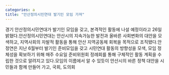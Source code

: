 ```yaml
---
categories: a
title: "안산정의시민연대 발기인 모임 가져"
---
```

경기 안산정의시민연대가 발기인 모임을 갖고, 본격적인 활동에 나설 예정이라고 26일 밝혔다.안산정의시민연대는 안산시의 지속가능한 발전과 올바른 사회변화의 대안을 모색하고, 지역사회의 자발적 활동을 통해 안산 지역공동체 회복을 목적으로 조직됐다.안정연은 지난 6월부터 발기인 준비모임을 갖고 시민연대 활동의 방향성을 모색, 모임 정체성을 확보하기 위해 매주 수요일 준비위원회 정례회를 통해 구체적인 활동 계획을 수립한 것으로 알려지고 있다.모임의 이름에서 알 수 있듯이 안산시의 바른 정책 대안을 시민들과 함께 만들어 가고, 국회, 도의회